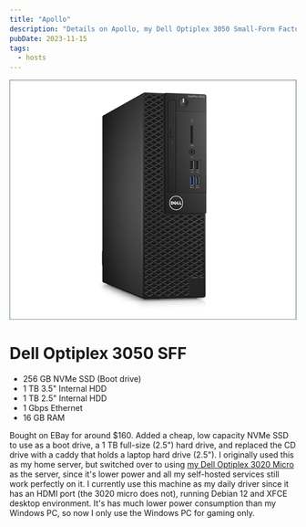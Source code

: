 ```yaml
---
title: "Apollo"
description: "Details on Apollo, my Dell Optiplex 3050 Small-Form Factor PC."
pubDate: 2023-11-15
tags:
  - hosts
---
```


![Dell Optiplex 3050 SFF](../../img/wiki/optiplex3050sff.jpg)

# Dell Optiplex 3050 SFF

- 256 GB NVMe SSD (Boot drive)
- 1 TB 3.5" Internal HDD
- 1 TB 2.5" Internal HDD
- 1 Gbps Ethernet
- 16 GB RAM

Bought on EBay for around $160. Added a cheap, low capacity NVMe SSD to use as a boot drive, a 1 TB full-size (2.5") hard drive, and replaced the CD drive with a caddy that holds a laptop hard drive (2.5"). I originally used this as my home server, but switched over to using <a href="korben">my Dell Optiplex 3020 Micro</a> as the server, since it's lower power and all my self-hosted services still work perfectly on it. I currently use this machine as my daily driver since it has an HDMI port (the 3020 micro does not), running Debian 12 and XFCE desktop environment. It's has much lower power consumption than my Windows PC, so now I only use the Windows PC for gaming only.
